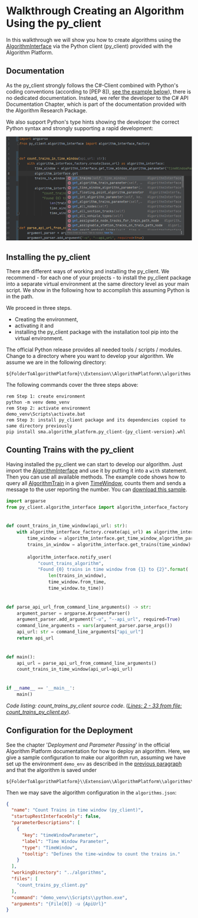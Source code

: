 # Walkthrough Creating an Algorithm Using the py_client

In this walkthrough we will show you how to create algorithms using the [AlgorithmInterface](../../../py_client/algorithm_interface/algorithm_interface.py) via the Python client (py_client) provided with the Algorithm Platform.
                                                                                        
                                                                         

## Documentation

As the py_client strongly follows the C#-Client combined with Python's coding
conventions (according to [PEP 8]), [see the example below](../source/count_trains_py_client.py)), there is no
dedicated documentation. Instead, we refer the developer to the C# API Documentation Chapter, which is part of the documentation provided with the Algorithm Research Package. 
                                                                  

We also support
Python's type hints showing the developer the correct Python syntax and strongly supporting a rapid development:

![CodeCompletionInPyCharm](../images/code_completion_py_client.png)

## Installing the py_client

There are different ways of working and installing the py_client. We recommend - for each one of your projects - to
install the py_client package into a separate virtual environment at the same directory level as your main script. We
show in the following how to accomplish this assuming Python is in the path.

We proceed in three steps.

* Creating the environment,
* activating it and
* installing the py_client package with the installation tool pip into the virtual environment.

The official Python release provides all needed tools / scripts / modules. Change to a directory where you want
to develop your algorithm. We assume we are in the following directory:

```
${FolderToAlgorithmPlatform}\\Extension\\AlgorithmPlatform\\algorithms
```

The following commands cover the three steps above:

```shell
rem Step 1: create environment
python -m venv demo_venv
rem Step 2: activate environment                                          
demo_venv\Scripts\activate.bat 
rem Step 3: install py_client package and its dependencies copied to same directory previously
pip install sma.algorithm_platform.py_client-{py_client-version}.whl
```

## Counting Trains with the py_client

Having installed the py_client we can start to develop our algorithm. Just import
the [AlgorithmInterface](../../../py_client/algorithm_interface/algorithm_interface.py)
and use it by putting it into a `with` statement. Then you can use all available methods. The example code shows how to
query all [AlgorithmTrain](../../../py_client/aidm/aidm_algorithm_classes.py) in a given [TimeWindow](../../../py_client/aidm/aidm_time_window_classes.py), counts them and sends a message to the user reporting the number. You can [download this sample](../source/count_trains_py_client.py).

```python
import argparse
from py_client.algorithm_interface import algorithm_interface_factory


def count_trains_in_time_window(api_url: str):
    with algorithm_interface_factory.create(api_url) as algorithm_interface:
        time_window = algorithm_interface.get_time_window_algorithm_parameter("timeWindowParameter")
        trains_in_window = algorithm_interface.get_trains(time_window)

        algorithm_interface.notify_user(
            "count_trains_algorithm",
            "Found {0} trains in time window from {1} to {2}".format(
                len(trains_in_window),
                time_window.from_time,
                time_window.to_time))


def parse_api_url_from_command_line_arguments() -> str:
    argument_parser = argparse.ArgumentParser()
    argument_parser.add_argument("-u", "--api_url", required=True)
    command_line_arguments = vars(argument_parser.parse_args())
    api_url: str = command_line_arguments["api_url"]
    return api_url


def main():
    api_url = parse_api_url_from_command_line_arguments()
    count_trains_in_time_window(api_url=api_url)


if __name__ == '__main__':
    main()

```
_Code listing: count_trains_py_client source code_. ([_Lines: 2 - 33 from file: count_trains_py_client.py_](../source/count_trains_py_client.py#L2-L33)).

## Configuration for the Deployment

See the chapter '_Deployment and Parameter Passing_' in the official Algorithm Platform documentation for how to deploy an
algorithm. Here, we give a sample configuration to make our algorithm run, assuming we have set up the
environment `demo_env` as described in the [previous paragraph](#installing-the-py_client) and
that the algorithm is saved under

```
${FolderToAlgorithmPlatform}\\Extension\\AlgorithmPlatform\\algorithms\\count_trains_py_client.py
```
Then we may save the algorithm configuration in the `algorithms.json`:

```json
{
  "name": "Count Trains in time window (py_client)",
  "startupRestInterfaceOnly": false,
  "parameterDescriptions": [
    {
      "key": "timeWindowParameter",
      "label": "Time Window Parameter",
      "type": "TimeWindow",
      "tooltip": "Defines the time-window to count the trains in."
    }
  ],
  "workingDirectory": "../algorithms",
  "files": [
    "count_trains_py_client.py"
  ],
  "command": "demo_venv\\Scripts\\python.exe",
  "arguments": "{File[0]} -u {ApiUrl}"
}
```
